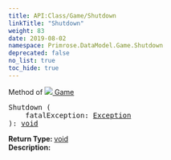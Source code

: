 ```yaml
---
title: API:Class/Game/Shutdown
linkTitle: "Shutdown"
weight: 83
date: 2019-08-02
namespace: Primrose.DataModel.Game.Shutdown
deprecated: false
no_list: true
toc_hide: true
---
```

Method of <a href="/docs/api-reference/Class/Game"><img src="/icons/silk/primrose.png"/>&nbsp;Game</a>
<pre class="method-declaration">
Shutdown (
    fatalException: <a class="type" href="/docs/api-reference/System/Exception">Exception</a>
): <a class="type" href="/docs/api-reference/System/void">void</a></pre>
<b>Return Type: </b>
<a class="type" href="/docs/api-reference/System/void">void</a>
<br/>
<b>Description: </b>